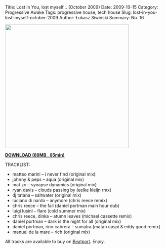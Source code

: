 Title: Lost in You, lost myself… (October 2009)
Date: 2009-10-15
Category: Progressive Awake
Tags:  progressive house, tech house
Slug: lost-in-you-lost-myself-october-2009
Author: Łukasz Siwiński
Summary: No. 16

<!-- ### IMAGE ### -->
<a href ="https://drive.google.com/uc?export=download&id=0B_4_ynm06YZIaWNaNk1zNlVfbzQ" 
    title="DOWNLOAD" target="_blank">
    <img width="400" src="https://drive.google.com/uc?export=download&id=0B1aIvu0NI6o4MVFMaXBma0JRR2s" />
</a>

<a href ="https://drive.google.com/file/d/0B_4_ynm06YZIaWNaNk1zNlVfbzQ/edit?usp=sharing" 
    title="Progressive Awake - Lost in You, lost myself… (October 2009)" target="_blank">
**DOWNLOAD (89MB , 65min)**
</a>

TRACKLIST:  

* matteo marini – i never find (original mix)
* johnny & peps – aqua (original mix)
* mat zo – synapse dynamics (original mix)
* ryan davis – clouds passing by (eelke kleijn rmx)
* dj tatana – saltwater (original mix)
* luciano di nardo – anymore (chris reece remix)
* chris reece – the fall (daniel portman main hour dub)
* luigi lusini – flare (cold summer mix)
* chris reece, dinka – atumn leaves (michael cassette remix)
* daniel portman – dark is the night for all (original mix)
* daniel portman, rino cabrera – sumatra (matan caspi & eddy good remix)
* manuel de la mare – rich (original mix)

All tracks are available to buy on <a href="http://beatport.com" target="_blank">Beatport</a>.
Enjoy.
